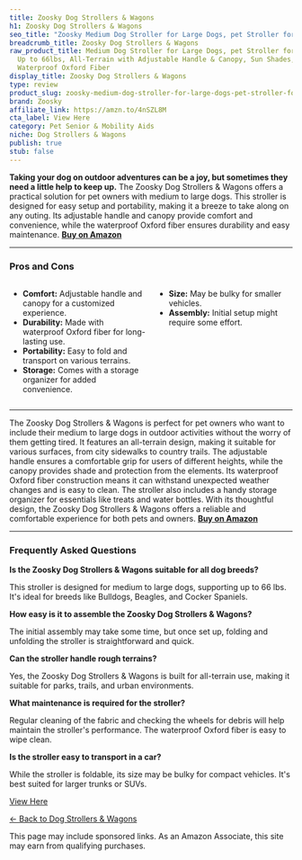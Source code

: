 ```yaml
---
title: Zoosky Dog Strollers & Wagons
h1: Zoosky Dog Strollers & Wagons
seo_title: "Zoosky Medium Dog Stroller for Large Dogs, pet Stroller for\u2026"
breadcrumb_title: Zoosky Dog Strollers & Wagons
raw_product_title: Medium Dog Stroller for Large Dogs, pet Stroller for Medium Dogs
  Up to 66lbs, All-Terrain with Adjustable Handle & Canopy, Sun Shades, Storage Organizer,
  Waterproof Oxford Fiber
display_title: Zoosky Dog Strollers & Wagons
type: review
product_slug: zoosky-medium-dog-stroller-for-large-dogs-pet-stroller-for-medium-dogs-6a9adb79
brand: Zoosky
affiliate_link: https://amzn.to/4nSZL8M
cta_label: View Here
category: Pet Senior & Mobility Aids
niche: Dog Strollers & Wagons
publish: true
stub: false
---
```


<div id="intro" class="full-width">
  <p><strong>Taking your dog on outdoor adventures can be a joy, but sometimes they need a little help to keep up.</strong> The Zoosky Dog Strollers & Wagons offers a practical solution for pet owners with medium to large dogs. This stroller is designed for easy setup and portability, making it a breeze to take along on any outing. Its adjustable handle and canopy provide comfort and convenience, while the waterproof Oxford fiber ensures durability and easy maintenance. <a href="https://amzn.to/4nSZL8M" rel="nofollow sponsored noopener" target="_blank"><strong>Buy on Amazon</strong></a></p>
</div>

<hr />
<h3 id="pros-cons">Pros and Cons</h3>
<div class="pc-grid" style="display:grid;grid-template-columns:1fr 1fr;gap:16px;">
  <ul>
    <li><strong>Comfort:</strong> Adjustable handle and canopy for a customized experience.</li>
    <li><strong>Durability:</strong> Made with waterproof Oxford fiber for long-lasting use.</li>
    <li><strong>Portability:</strong> Easy to fold and transport on various terrains.</li>
    <li><strong>Storage:</strong> Comes with a storage organizer for added convenience.</li>
  </ul>
  <ul>
    <li><strong>Size:</strong> May be bulky for smaller vehicles.</li>
    <li><strong>Assembly:</strong> Initial setup might require some effort.</li>
  </ul>
</div>
<hr />

<div class="full-width">
  <p>The Zoosky Dog Strollers & Wagons is perfect for pet owners who want to include their medium to large dogs in outdoor activities without the worry of them getting tired. It features an all-terrain design, making it suitable for various surfaces, from city sidewalks to country trails. The adjustable handle ensures a comfortable grip for users of different heights, while the canopy provides shade and protection from the elements. Its waterproof Oxford fiber construction means it can withstand unexpected weather changes and is easy to clean. The stroller also includes a handy storage organizer for essentials like treats and water bottles. With its thoughtful design, the Zoosky Dog Strollers & Wagons offers a reliable and comfortable experience for both pets and owners. <a href="https://amzn.to/4nSZL8M" rel="nofollow sponsored noopener" target="_blank"><strong>Buy on Amazon</strong></a></p>
</div>

<hr />
<h3 id="faqs">Frequently Asked Questions</h3>

<p><strong>Is the Zoosky Dog Strollers & Wagons suitable for all dog breeds?</strong></p>
<p>This stroller is designed for medium to large dogs, supporting up to 66 lbs. It's ideal for breeds like Bulldogs, Beagles, and Cocker Spaniels.</p>

<p><strong>How easy is it to assemble the Zoosky Dog Strollers & Wagons?</strong></p>
<p>The initial assembly may take some time, but once set up, folding and unfolding the stroller is straightforward and quick.</p>

<p><strong>Can the stroller handle rough terrains?</strong></p>
<p>Yes, the Zoosky Dog Strollers & Wagons is built for all-terrain use, making it suitable for parks, trails, and urban environments.</p>

<p><strong>What maintenance is required for the stroller?</strong></p>
<p>Regular cleaning of the fabric and checking the wheels for debris will help maintain the stroller's performance. The waterproof Oxford fiber is easy to wipe clean.</p>

<p><strong>Is the stroller easy to transport in a car?</strong></p>
<p>While the stroller is foldable, its size may be bulky for compact vehicles. It's best suited for larger trunks or SUVs.</p>
<p><a class="btn" href="https://amzn.to/4nSZL8M" target="_blank" rel="nofollow sponsored noopener">View Here</a></p>
<p><a href="/roundups/pet-senior-mobility-aids/dog-strollers-wagons/">← Back to Dog Strollers & Wagons</a></p>
<aside class="disclosure">This page may include sponsored links. As an Amazon Associate, this site may earn from qualifying purchases.</aside>
